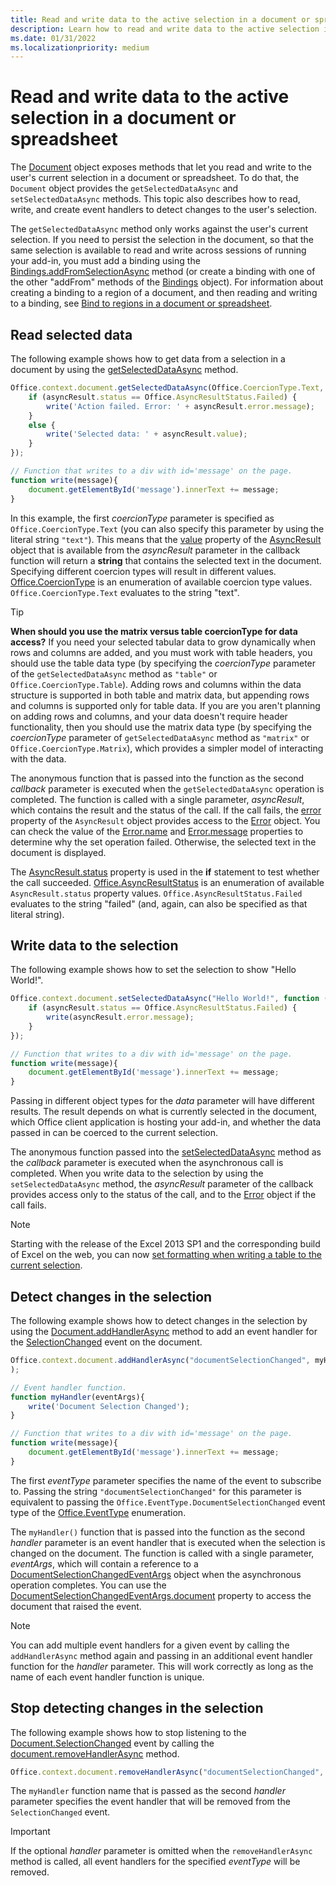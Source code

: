 ```yaml
---
title: Read and write data to the active selection in a document or spreadsheet
description: Learn how to read and write data to the active selection in a Word document or Excel spreadsheet.
ms.date: 01/31/2022
ms.localizationpriority: medium
---
```



# Read and write data to the active selection in a document or spreadsheet

The [Document](/javascript/api/office/office.document) object exposes methods that let you read and write to the user's current selection in a document or spreadsheet. To do that, the `Document` object provides the `getSelectedDataAsync` and `setSelectedDataAsync` methods. This topic also describes how to read, write, and create event handlers to detect changes to the user's selection.

The `getSelectedDataAsync` method only works against the user's current selection. If you need to persist the selection in the document, so that the same selection is available to read and write across sessions of running your add-in, you must add a binding using the [Bindings.addFromSelectionAsync](/javascript/api/office/office.bindings#office-office-bindings-addFromSelectionAsync-member(1)) method (or create a binding with one of the other "addFrom" methods of the [Bindings](/javascript/api/office/office.bindings) object). For information about creating a binding to a region of a document, and then reading and writing to a binding, see [Bind to regions in a document or spreadsheet](bind-to-regions-in-a-document-or-spreadsheet.md).


## Read selected data


The following example shows how to get data from a selection in a document by using the [getSelectedDataAsync](/javascript/api/office/office.document#office-office-document-getSelectedDataAsync-member(1)) method.


```js
Office.context.document.getSelectedDataAsync(Office.CoercionType.Text, function (asyncResult) {
    if (asyncResult.status == Office.AsyncResultStatus.Failed) {
        write('Action failed. Error: ' + asyncResult.error.message);
    }
    else {
        write('Selected data: ' + asyncResult.value);
    }
});

// Function that writes to a div with id='message' on the page.
function write(message){
    document.getElementById('message').innerText += message; 
}
```

In this example, the first  _coercionType_ parameter is specified as `Office.CoercionType.Text` (you can also specify this parameter by using the literal string `"text"`). This means that the [value](/javascript/api/office/office.asyncresult#office-office-asyncresult-status-member) property of the [AsyncResult](/javascript/api/office/office.asyncresult) object that is available from the _asyncResult_ parameter in the callback function will return a **string** that contains the selected text in the document. Specifying different coercion types will result in different values. [Office.CoercionType](/javascript/api/office/office.coerciontype) is an enumeration of available coercion type values. `Office.CoercionType.Text` evaluates to the string "text".


> [!TIP]
> **When should you use the matrix versus table coercionType for data access?** If you need your selected tabular data to grow dynamically when rows and columns are added, and you must work with table headers, you should use the table data type (by specifying the _coercionType_ parameter of the `getSelectedDataAsync` method as `"table"` or `Office.CoercionType.Table`). Adding rows and columns within the data structure is supported in both table and matrix data, but appending rows and columns is supported only for table data. If you are you aren't planning on adding rows and columns, and your data doesn't require header functionality, then you should use the matrix data type (by specifying the  _coercionType_ parameter of `getSelectedDataAsync` method as `"matrix"` or `Office.CoercionType.Matrix`), which provides a simpler model of interacting with the data.

The anonymous function that is passed into the function as the second  _callback_ parameter is executed when the `getSelectedDataAsync` operation is completed. The function is called with a single parameter, _asyncResult_, which contains the result and the status of the call. If the call fails, the [error](/javascript/api/office/office.asyncresult#office-office-asyncresult-error-member) property of the `AsyncResult` object provides access to the [Error](/javascript/api/office/office.error) object. You can check the value of the [Error.name](/javascript/api/office/office.error#office-office-error-name-member) and [Error.message](/javascript/api/office/office.error#office-office-error-message-member) properties to determine why the set operation failed. Otherwise, the selected text in the document is displayed.

The [AsyncResult.status](/javascript/api/office/office.asyncresult#office-office-asyncresult-error-member) property is used in the **if** statement to test whether the call succeeded. [Office.AsyncResultStatus](/javascript/api/office/office.asyncresult#office-office-asyncresult-status-member) is an enumeration of available `AsyncResult.status` property values. `Office.AsyncResultStatus.Failed` evaluates to the string "failed" (and, again, can also be specified as that literal string).


## Write data to the selection


The following example shows how to set the selection to show "Hello World!".


```js
Office.context.document.setSelectedDataAsync("Hello World!", function (asyncResult) {
    if (asyncResult.status == Office.AsyncResultStatus.Failed) {
        write(asyncResult.error.message);
    }
});

// Function that writes to a div with id='message' on the page.
function write(message){
    document.getElementById('message').innerText += message;
}
```

Passing in different object types for the  _data_ parameter will have different results. The result depends on what is currently selected in the document, which Office client application is hosting your add-in, and whether the data passed in can be coerced to the current selection.

The anonymous function passed into the [setSelectedDataAsync](/javascript/api/office/office.document#office-office-document-setSelectedDataAsync-member(1)) method as the _callback_ parameter is executed when the asynchronous call is completed. When you write data to the selection by using the `setSelectedDataAsync` method, the _asyncResult_ parameter of the callback provides access only to the status of the call, and to the [Error](/javascript/api/office/office.error) object if the call fails.

> [!NOTE]
> Starting with the release of the Excel 2013 SP1 and the corresponding build of Excel on the web, you can now [set formatting when writing a table to the current selection](../excel/excel-add-ins-tables.md).


## Detect changes in the selection


The following example shows how to detect changes in the selection by using the [Document.addHandlerAsync](/javascript/api/office/office.document#office-office-document-addHandlerAsync-member(1)) method to add an event handler for the [SelectionChanged](/javascript/api/office/office.documentselectionchangedeventargs) event on the document.


```js
Office.context.document.addHandlerAsync("documentSelectionChanged", myHandler, function(result){}
);

// Event handler function.
function myHandler(eventArgs){
    write('Document Selection Changed');
}

// Function that writes to a div with id='message' on the page.
function write(message){
    document.getElementById('message').innerText += message;
}
```

The first  _eventType_ parameter specifies the name of the event to subscribe to. Passing the string `"documentSelectionChanged"` for this parameter is equivalent to passing the `Office.EventType.DocumentSelectionChanged` event type of the [Office.EventType](/javascript/api/office/office.eventtype) enumeration.

The  `myHandler()` function that is passed into the function as the second _handler_ parameter is an event handler that is executed when the selection is changed on the document. The function is called with a single parameter, _eventArgs_, which will contain a reference to a [DocumentSelectionChangedEventArgs](/javascript/api/office/office.documentselectionchangedeventargs) object when the asynchronous operation completes. You can use the [DocumentSelectionChangedEventArgs.document](/javascript/api/office/office.documentselectionchangedeventargs#office-office-documentselectionchangedeventargs-document-member) property to access the document that raised the event.


> [!NOTE]
> You can add multiple event handlers for a given event by calling the `addHandlerAsync` method again and passing in an additional event handler function for the _handler_ parameter. This will work correctly as long as the name of each event handler function is unique.


## Stop detecting changes in the selection


The following example shows how to stop listening to the [Document.SelectionChanged](/javascript/api/office/office.documentselectionchangedeventargs) event by calling the [document.removeHandlerAsync](/javascript/api/office/office.document#office-office-document-removeHandlerAsync-member(1)) method.


```js
Office.context.document.removeHandlerAsync("documentSelectionChanged", {handler:myHandler}, function(result){});
```

The  `myHandler` function name that is passed as the second _handler_ parameter specifies the event handler that will be removed from the `SelectionChanged` event.


> [!IMPORTANT]
> If the optional  _handler_ parameter is omitted when the `removeHandlerAsync` method is called, all event handlers for the specified _eventType_ will be removed.
